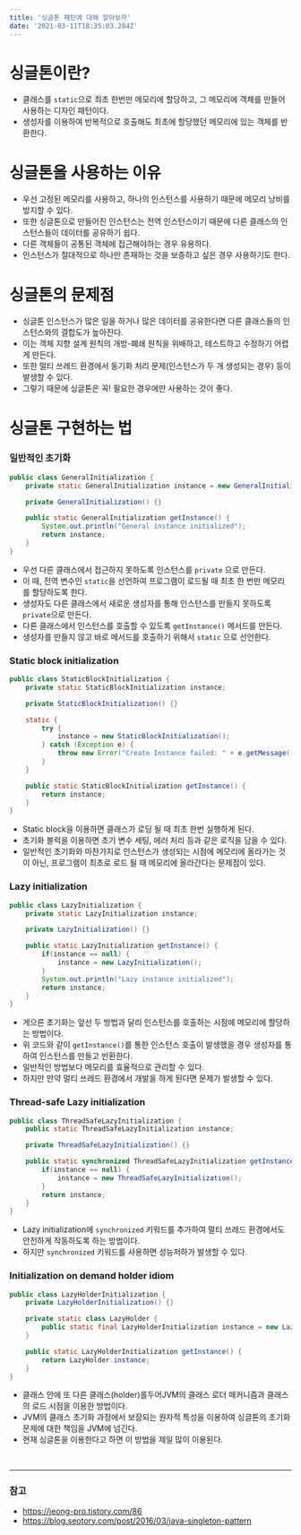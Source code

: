 ```yaml
---
title: '싱글톤 패턴에 대해 알아보자'
date: '2021-03-11T18:35:03.284Z'
---
```


# 싱글톤이란?

- 클래스를 `static`으로 최초 한번만 메모리에 할당하고, 그 메모리에 객체를 만들어 사용하는 디자인 패턴이다.
- 생성자를 이용하여 반복적으로 호출해도 최초에 할당했던 메모리에 있는 객체를 반환한다.

# 싱글톤을 사용하는 이유

- 우선 고정된 메모리를 사용하고, 하나의 인스턴스를 사용하기 때문에 메모리 낭비를 방지할 수 있다.
- 또한 싱글톤으로 만들어진 인스턴스는 전역 인스턴스이기 때문에 다른 클래스의 인스턴스들이 데이터를 공유하기 쉽다.
- 다른 객체들이 공통된 객체에 접근해야하는 경우 유용하다.
- 인스턴스가 절대적으로 하나만 존재하는 것을 보증하고 싶은 경우 사용하기도 한다.

# 싱글톤의 문제점

- 싱글톤 인스턴스가 많은 일을 하거나 많은 데이터를 공유한다면 다른 클래스들의 인스턴스와의 결합도가 높아진다.
- 이는 객체 지향 설계 원칙의 개방-폐쇄 원칙을 위배하고, 테스트하고 수정하기 어렵게 만든다.
- 또한 멀티 쓰레드 환경에서 동기화 처리 문제(인스턴스가 두 개 생성되는 경우) 등이 발생할 수 있다.
- 그렇기 때문에 싱글톤은 꼭! 필요한 경우에만 사용하는 것이 좋다.

# 싱글톤 구현하는 법

### 일반적인 초기화

```java
public class GeneralInitialization {
    private static GeneralInitialization instance = new GeneralInitialization();

    private GeneralInitialization() {}

    public static GeneralInitialization getInstance() {
        System.out.println("General instance initialized");
        return instance;
    }
}
```

- 우선 다른 클래스에서 접근하지 못하도록 인스턴스를 `private` 으로 만든다.
- 이 때, 전역 변수인 `static`을 선언하여 프로그램이 로드될 때 최초 한 번만 메모리를 할당하도록 한다.
- 생성자도 다른 클래스에서 새로운 생성자를 통해 인스턴스를 만들지 못하도록 `private`으로 만든다.
- 다른 클래스에서 인스턴스를 호출할 수 있도록 `getInstance()` 메서드를 만든다.
- 생성자를 만들지 않고 바로 메서드를 호출하기 위해서 `static` 으로 선언한다.

### Static block initialization

```java
public class StaticBlockInitialization {
    private static StaticBlockInitialization instance;

    private StaticBlockInitialization() {}

    static {
        try {
            instance = new StaticBlockInitialization();
        } catch (Exception e) {
            throw new Error("Create Instance failed: " + e.getMessage());
        }
    }

    public static StaticBlockInitialization getInstance() {
        return instance;
    }
}
```

- Static block을 이용하면 클래스가 로딩 될 때 최초 한번 실행하게 된다.
- 초기화 블럭을 이용하면 초기 변수 세팅, 에러 처리 등과 같은 로직을 담을 수 있다.
- 일반적인 초기화와 마찬가지로 인스턴스가 생성되는 시점에 메모리에 올라가는 것이 아닌, 프로그램이 최초로 로드 될 때 메모리에 올라간다는 문제점이 있다.

### Lazy initialization

```java
public class LazyInitialization {
    private static LazyInitialization instance;

    private LazyInitialization() {}

    public static LazyInitialization getInstance() {
        if(instance == null) {
            instance = new LazyInitialization();
        }
        System.out.println("Lazy instance initialized");
        return instance;
    }
}
```

- 게으른 초기화는 앞선 두 방법과 달리 인스턴스를 호출하는 시점에 메모리에 할당하는 방법이다.
- 위 코드와 같이 `getInstance()`를 통한 인스턴스 호출이 발생했을 경우 생성자를 통하여 인스턴스를 만들고 반환한다.
- 일반적인 방법보다 메모리를 효율적으로 관리할 수 있다.
- 하지만 만약 멀티 쓰레드 환경에서 개발을 하게 된다면 문제가 발생할 수 있다.

### Thread-safe Lazy initialization

```java
public class ThreadSafeLazyInitialization {
    public static ThreadSafeLazyInitialization instance;

    private ThreadSafeLazyInitialization() {}

    public static synchronized ThreadSafeLazyInitialization getInstance() {
        if(instance == null) {
            instance = new ThreadSafeLazyInitialization();
        }
        return instance;
    }
}
```

- Lazy initialization에 `synchronized` 키워드를 추가하여 멀티 쓰레드 환경에서도 안전하게 작동하도록 하는 방법이다.
- 하지만 `synchronized` 키워드를 사용하면 성능저하가 발생할 수 있다.

### Initialization on demand holder idiom

```java
public class LazyHolderInitialization {
    private LazyHolderInitialization() {}

    private static class LazyHolder {
        public static final LazyHolderInitialization instance = new LazyHolderInitialization();
    }

    public static LazyHolderInitialization getInstance() {
        return LazyHolder.instance;
    }
}
```

- 클래스 안에 또 다른 클래스(holder)를두어JVM의 클래스 로더 매커니즘과 클래스의 로드 시점을 이용한 방법이다.
- JVM의 클래스 초기화 과정에서 보장되는 원자적 특성을 이용하여 싱글톤의 초기화 문제에 대한 책임을 JVM에 넘긴다.
- 현재 싱글톤을 이용한다고 하면 이 방법을 제일 많이 이용된다.

<br/>

---

### 참고

- https://jeong-pro.tistory.com/86
- https://blog.seotory.com/post/2016/03/java-singleton-pattern
